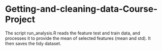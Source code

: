 # Getting-and-cleaning-data-Course-Project

The script run_analysis.R reads the feature test and train data, and processes it to provide
the mean of selected features (mean and std). It then saves the tidy dataset.
